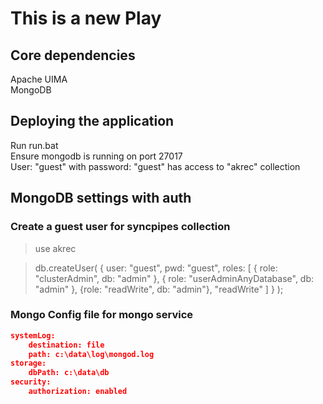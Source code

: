 This is a new Play
=================================

## Core dependencies  
Apache UIMA  
MongoDB  

## Deploying the application
Run run.bat  
Ensure mongodb is running on port 27017  
  User: "guest" with password: "guest" has access to "akrec" collection
  
## MongoDB settings with auth

### Create a guest user for syncpipes collection
> use akrec

> db.createUser( { user: "guest", pwd: "guest", roles: [ { role: "clusterAdmin", db: "admin" }, { role: "userAdminAnyDatabase", db: "admin" }, {role: "readWrite", db: "admin"}, "readWrite" ] } );

### Mongo Config file for mongo service
```json
systemLog:
    destination: file
    path: c:\data\log\mongod.log
storage:
    dbPath: c:\data\db
security:
    authorization: enabled
```
